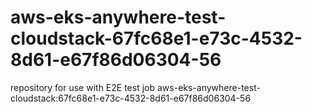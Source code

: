 # aws-eks-anywhere-test-cloudstack-67fc68e1-e73c-4532-8d61-e67f86d06304-56
repository for use with E2E test job aws-eks-anywhere-test-cloudstack:67fc68e1-e73c-4532-8d61-e67f86d06304-56
